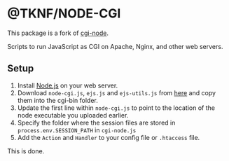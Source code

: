 # @TKNF/NODE-CGI

This package is a fork of [cgi-node](https://github.com/DEDAjs/cgi-node).

Scripts to run JavaScript as CGI on Apache, Nginx, and other web servers.

## Setup

1. Install [Node.js](https://nodejs.org/en/) on your web server.
2. Download `node-cgi.js`, `ejs.js` and `ejs-utils.js` from [here](https://github.com/mast1ff/node-cgi/releases/tag/v0.1.0) and copy them into the cgi-bin folder.
3. Update the first line within `node-cgi.js` to point to the location of the node executable you uploaded earlier.
4. Specify the folder where the session files are stored in `process.env.SESSION_PATH` in `cgi-node.js`
5. Add the `Action` and `Handler` to your config file or `.htaccess` file.

This is done.

